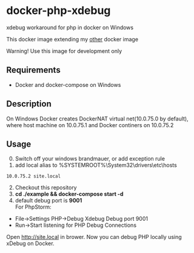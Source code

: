 # docker-php-xdebug

xdebug workaround for php in docker on Windows

This docker image extending my [other](https://github.com/andrdru/docker-php-fpm) docker image

Warning! Use this image for development only

## Requirements

- Docker and docker-compose on Windows

## Description

On Windows Docker creates DockerNAT virtual net(10.0.75.0 by default), where host machine on 10.0.75.1 and Docker continers on 10.0.75.2

## Usage

0. Switch off your windows brandmauer, or add exception rule
1. add local alias to %SYSTEMROOT%\System32\drivers\etc\hosts
```
10.0.75.2 site.local
```
2. Checkout this repository
3. **cd ./example && docker-compose start -d**
4. default debug port is **9001**  
For PhpStorm:
- File->Settings PHP->Debug Xdebug Debug port 9001
- Run->Start listening for PHP Debug Connections

Open http://site.local in brower. Now you can debug PHP locally using xDebug on Docker.
